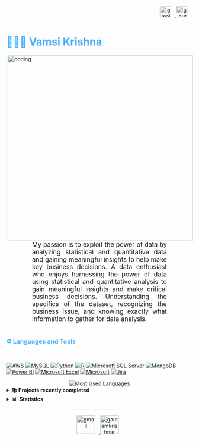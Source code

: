 <div class="footer" align="right" style="margin: 5px;">
    <a href="mailto:vamsitarigopula97@gmail.com" target="_blank">
        <img style="margin: 0 10px 10px 0;" src="https://user-images.githubusercontent.com/78341798/194531383-ddb2b774-5bb9-491c-b601-4a4a7d9792fb.svg" alt="gmail" width="30px"/>
    </a>
    <a href="https://www.linkedin.com/in/vamsikrishn/" target="_blank">
        <img style="margin: 0 10px 10px 0;" src="https://raw.githubusercontent.com/rahuldkjain/github-profile-readme-generator/master/src/images/icons/Social/linked-in-alt.svg" alt="gautamkrishnar" width="30" />
    </a>
</div>
<div align="left">
  <h1 style="color: #44AEFB;">👨🏻‍💻 Vamsi Krishna</h1> 
</div>



<img align="right" alt="coding" width="500" src="https://ameyacloud.in/wp-content/uploads/2021/07/AMAZON-AWS-DATA-ENGINEER.gif">

<p align:"center" style="text-align: justify; margin: 0 70px; font-size: 17px;" >
   My passion is to exploit the power of data by analyzing statistical and quantitative data and gaining meaningful insights to help make key business decisions. A data enthusiast who enjoys harnessing the power of data using statistical and quantitative analysis to gain meaningful insights and make critical business decisions. Understanding the specifics of the dataset, recognizing the business issue, and knowing exactly what information to gather for data analysis.
</p>    
<br>

<h3 style="color: #44AEFB">⚙️ Languages and Tools</h3>
<br>   

[![AWS](https://img.shields.io/badge/AWS-%23FF9900.svg?style=for-the-badge&logo=amazon-aws&logoColor=white)](https://developer.mozilla.org/en-US/docs/Web/JavaScript)
[![MySQL](https://img.shields.io/badge/mysql-%2300f.svg?style=for-the-badge&logo=mysql&logoColor=white)](https://www.mysql.com/)
[![Python](https://img.shields.io/badge/python-3670A0?style=for-the-badge&logo=python&logoColor=ffdd54)](https://www.python.org/)
[![R](https://img.shields.io/badge/r-%23276DC3.svg?style=for-the-badge&logo=r&logoColor=white)](https://www.r-project.org/)
[![Microsoft SQL Server](https://img.shields.io/badge/Microsoft%20SQL%20Server-CC2927?style=for-the-badge&logo=microsoft%20sql%20server&logoColor=white)](https://www.microsoft.com/en-us/sql-server/)
[![MongoDB](https://img.shields.io/badge/MongoDB-%234ea94b.svg?style=for-the-badge&logo=mongodb&logoColor=white)](https://www.mongodb.com/)
[![Power BI](https://img.shields.io/badge/power_bi-F2C811?style=for-the-badge&logo=powerbi&logoColor=black)](https://powerbi.microsoft.com/)
[![Microsoft Excel](https://img.shields.io/badge/Microsoft_Excel-217346?style=for-the-badge&logo=microsoft-excel&logoColor=white)](https://www.microsoft.com/en-us/microsoft-365/excel)
[![Microsoft](https://img.shields.io/badge/Microsoft-0078D4?style=for-the-badge&logo=microsoft&logoColor=white)](https://www.microsoft.com/)
[![Jira](https://img.shields.io/badge/jira-%230A0FFF.svg?style=for-the-badge&logo=jira&logoColor=white)](https://www.atlassian.com/software/jira)


<div style="display: flex; justify-content: center;">
  <img src="https://github-readme-stats.vercel.app/api/top-langs/?username=vamsikeishna21&layout=compact&show_icons=true&theme=algolia&border_radius=20" alt="Most Used Languages" />
</div>


<details>
  <summary><b>📚&nbsp;Projects recently completed&nbsp;</b></summary>
 
👨‍💻 **All of my projects are available at** [Click here](https://github.com/vamsikeishna21?tab=repositories)

<br>
<br>
</details>


<details>
  <summary><b>📊&nbsp;&nbsp;Statistics&nbsp;</b></summary>
  <br/>

<div style="text-align: center;">
  <img src="https://user-images.githubusercontent.com/78341798/194534778-d662496c-ae00-4e8d-ae9b-b90912054e7f.gif" alt="stats_banner" width="150" />
</div>

<div style="display: flex;">
  <img src="https://github-readme-stats.vercel.app/api?username=vamsikeishna21&hide=stars&count_private=true&show_icons=true&theme=algolia&border_radius=20" alt="GitHub Stats" />
  <img src="https://streak-stats.demolab.com?user=vamsikeishna21&count_private=true&theme=algolia&border_radius=20" alt="GitHub Streak" />
</div>

</details>


---
<div class="footer" align="center" style="margin: 15px;">
    <a href="mailto:vamsitarigopula97@gmail.com" target="_blank">
        <img style="margin: 0 10px 10px 0;" src="https://user-images.githubusercontent.com/78341798/194531383-ddb2b774-5bb9-491c-b601-4a4a7d9792fb.svg" alt="gmail" width="50px"/>
    </a>
    <a href="https://www.linkedin.com/in/vamsikrishn/" target="_blank">
        <img style="margin: 0 10px 10px 0;" src="https://raw.githubusercontent.com/rahuldkjain/github-profile-readme-generator/master/src/images/icons/Social/linked-in-alt.svg" alt="gautamkrishnar"  width="50" />
    </a>
</div>

